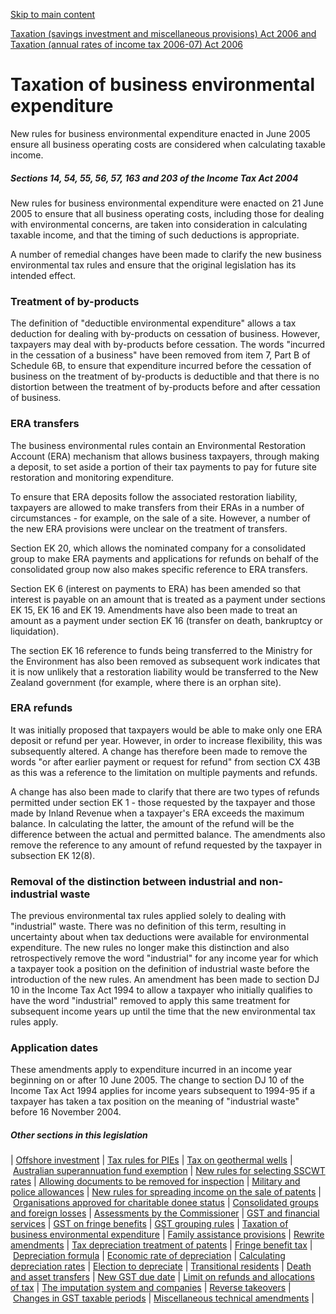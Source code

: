 [Skip to main content](#main-content-tt)

[Taxation (savings investment and miscellaneous provisions) Act 2006 and Taxation (annual rates of income tax 2006-07) Act 2006](/new-legislation/act-articles/taxation-savings-investment-and-miscellaneous-provisions-act-2006-and-taxation-annual-rates-of-incom "Taxation (savings investment and miscellaneous provisions) Act 2006 and Taxation (annual rates of income tax 2006-07) Act 2006")

Taxation of business environmental expenditure
==============================================

New rules for business environmental expenditure enacted in June 2005 ensure all business operating costs are considered when calculating taxable income.

##### Sections 14, 54, 55, 56, 57, 163 and 203 of the Income Tax Act 2004

New rules for business environmental expenditure were enacted on 21 June 2005 to ensure that all business operating costs, including those for dealing with environmental concerns, are taken into consideration in calculating taxable income, and that the timing of such deductions is appropriate.

A number of remedial changes have been made to clarify the new business environmental tax rules and ensure that the original legislation has its intended effect.

### Treatment of by-products

The definition of "deductible environmental expenditure" allows a tax deduction for dealing with by-products on cessation of business. However, taxpayers may deal with by-products before cessation. The words "incurred in the cessation of a business" have been removed from item 7, Part B of Schedule 6B, to ensure that expenditure incurred before the cessation of business on the treatment of by-products is deductible and that there is no distortion between the treatment of by-products before and after cessation of business.

### ERA transfers

The business environmental rules contain an Environmental Restoration Account (ERA) mechanism that allows business taxpayers, through making a deposit, to set aside a portion of their tax payments to pay for future site restoration and monitoring expenditure.

To ensure that ERA deposits follow the associated restoration liability, taxpayers are allowed to make transfers from their ERAs in a number of circumstances - for example, on the sale of a site. However, a number of the new ERA provisions were unclear on the treatment of transfers.

Section EK 20, which allows the nominated company for a consolidated group to make ERA payments and applications for refunds on behalf of the consolidated group now also makes specific reference to ERA transfers.

Section EK 6 (interest on payments to ERA) has been amended so that interest is payable on an amount that is treated as a payment under sections EK 15, EK 16 and EK 19. Amendments have also been made to treat an amount as a payment under section EK 16 (transfer on death, bankruptcy or liquidation).

The section EK 16 reference to funds being transferred to the Ministry for the Environment has also been removed as subsequent work indicates that it is now unlikely that a restoration liability would be transferred to the New Zealand government (for example, where there is an orphan site).

### ERA refunds

It was initially proposed that taxpayers would be able to make only one ERA deposit or refund per year. However, in order to increase flexibility, this was subsequently altered. A change has therefore been made to remove the words "or after earlier payment or request for refund" from section CX 43B as this was a reference to the limitation on multiple payments and refunds.

A change has also been made to clarify that there are two types of refunds permitted under section EK 1 - those requested by the taxpayer and those made by Inland Revenue when a taxpayer's ERA exceeds the maximum balance. In calculating the latter, the amount of the refund will be the difference between the actual and permitted balance. The amendments also remove the reference to any amount of refund requested by the taxpayer in subsection EK 12(8).

### Removal of the distinction between industrial and non-industrial waste

The previous environmental tax rules applied solely to dealing with "industrial" waste. There was no definition of this term, resulting in uncertainty about when tax deductions were available for environmental expenditure. The new rules no longer make this distinction and also retrospectively remove the word "industrial" for any income year for which a taxpayer took a position on the definition of industrial waste before the introduction of the new rules. An amendment has been made to section DJ 10 in the Income Tax Act 1994 to allow a taxpayer who initially qualifies to have the word "industrial" removed to apply this same treatment for subsequent income years up until the time that the new environmental tax rules apply.

### Application dates

These amendments apply to expenditure incurred in an income year beginning on or after 10 June 2005. The change to section DJ 10 of the Income Tax Act 1994 applies for income years subsequent to 1994-95 if a taxpayer has taken a tax position on the meaning of "industrial waste" before 16 November 2004.

##### Other sections in this legislation

| [Offshore investment](/new-legislation/act-articles/taxation-savings-investment-and-miscellaneous-provisions-act-2006-and-taxation-annual-rates-of-incom/new-tax-rules-for-offshore-portfolio-investment-in-shares)
 | [Tax rules for PIEs](/new-legislation/act-articles/taxation-savings-investment-and-miscellaneous-provisions-act-2006-and-taxation-annual-rates-of-incom/tax-rules-for-portfolio-investment-entities)
 | [Tax on geothermal wells](/new-legislation/act-articles/taxation-savings-investment-and-miscellaneous-provisions-act-2006-and-taxation-annual-rates-of-incom/new-rules-for-the-tax-treatment-of-expenditure-on-geothermal-wells)
 | [Australian superannuation fund exemption](/new-legislation/act-articles/taxation-savings-investment-and-miscellaneous-provisions-act-2006-and-taxation-annual-rates-of-incom/australian-superannuation-fund-exemption)
 | [New rules for selecting SSCWT rates](/new-legislation/act-articles/taxation-savings-investment-and-miscellaneous-provisions-act-2006-and-taxation-annual-rates-of-incom/new-rules-for-selecting-sscwt-rates)
 | [Allowing documents to be removed for inspection](/new-legislation/act-articles/taxation-savings-investment-and-miscellaneous-provisions-act-2006-and-taxation-annual-rates-of-incom/allowing-documents-to-be-removed-for-inspection)
 | [Military and police allowances](/new-legislation/act-articles/taxation-savings-investment-and-miscellaneous-provisions-act-2006-and-taxation-annual-rates-of-incom/exemption-for-allowances-paid-to-military-and-police-personnel-serving-in-operational-areas)
 | [New rules for spreading income on the sale of patents](/new-legislation/act-articles/taxation-savings-investment-and-miscellaneous-provisions-act-2006-and-taxation-annual-rates-of-incom/new-rules-for-spreading-income-on-the-sale-of-patents)
 | [Organisations approved for charitable donee status](/new-legislation/act-articles/taxation-savings-investment-and-miscellaneous-provisions-act-2006-and-taxation-annual-rates-of-incom/organisations-approved-for-charitable-donee-status)
 | [Consolidated groups and foreign losses](/new-legislation/act-articles/taxation-savings-investment-and-miscellaneous-provisions-act-2006-and-taxation-annual-rates-of-incom/consolidated-groups-and-foreign-losses)
 | [Assessments by the Commissioner](/new-legislation/act-articles/taxation-savings-investment-and-miscellaneous-provisions-act-2006-and-taxation-annual-rates-of-incom/assessments-by-the-commissioner)
 | [GST and financial services](/new-legislation/act-articles/taxation-savings-investment-and-miscellaneous-provisions-act-2006-and-taxation-annual-rates-of-incom/gst-and-financial-services)
 | [GST on fringe benefits](/new-legislation/act-articles/taxation-savings-investment-and-miscellaneous-provisions-act-2006-and-taxation-annual-rates-of-incom/gst-on-fringe-benefits)
 | [GST grouping rules](/new-legislation/act-articles/taxation-savings-investment-and-miscellaneous-provisions-act-2006-and-taxation-annual-rates-of-incom/gst-grouping-rules)
 | [Taxation of business environmental expenditure](/new-legislation/act-articles/taxation-savings-investment-and-miscellaneous-provisions-act-2006-and-taxation-annual-rates-of-incom/taxation-of-business-environmental-expenditure)
 | [Family assistance provisions](/new-legislation/act-articles/taxation-savings-investment-and-miscellaneous-provisions-act-2006-and-taxation-annual-rates-of-incom/family-assistance-provisions)
 | [Rewrite amendments](/new-legislation/act-articles/taxation-savings-investment-and-miscellaneous-provisions-act-2006-and-taxation-annual-rates-of-incom/rewrite-amendments)
 | [Tax depreciation treatment of patents](/new-legislation/act-articles/taxation-savings-investment-and-miscellaneous-provisions-act-2006-and-taxation-annual-rates-of-incom/tax-depreciation-treatment-of-patents)
 | [Fringe benefit tax](/new-legislation/act-articles/taxation-savings-investment-and-miscellaneous-provisions-act-2006-and-taxation-annual-rates-of-incom/fringe-benefit-tax)
 | [Depreciation formula](/new-legislation/act-articles/taxation-savings-investment-and-miscellaneous-provisions-act-2006-and-taxation-annual-rates-of-incom/depreciation-formula-apportionment-of-business-and-private-use)
 | [Economic rate of depreciation](/new-legislation/act-articles/taxation-savings-investment-and-miscellaneous-provisions-act-2006-and-taxation-annual-rates-of-incom/economic-rate-of-depreciation-for-certain-aircraft-and-motor-vehicles)
 | [Calculating depreciation rates](/new-legislation/act-articles/taxation-savings-investment-and-miscellaneous-provisions-act-2006-and-taxation-annual-rates-of-incom/calculating-depreciation-rates-for-assets-with-high-residual-values)
 | [Election to depreciate](/new-legislation/act-articles/taxation-savings-investment-and-miscellaneous-provisions-act-2006-and-taxation-annual-rates-of-incom/election-to-depreciate-plant-and-equipment-at-old-rates)
 | [Transitional residents](/new-legislation/act-articles/taxation-savings-investment-and-miscellaneous-provisions-act-2006-and-taxation-annual-rates-of-incom/temporary-exemption-for-transitional-residents)
 | [Death and asset transfers](/new-legislation/act-articles/taxation-savings-investment-and-miscellaneous-provisions-act-2006-and-taxation-annual-rates-of-incom/death-and-asset-transfers)
 | [New GST due date](/new-legislation/act-articles/taxation-savings-investment-and-miscellaneous-provisions-act-2006-and-taxation-annual-rates-of-incom/new-gst-due-date-for-march-taxable-periods)
 | [Limit on refunds and allocations of tax](/new-legislation/act-articles/taxation-savings-investment-and-miscellaneous-provisions-act-2006-and-taxation-annual-rates-of-incom/limit-on-refunds-and-allocations-of-tax)
 | [The imputation system and companies](/new-legislation/act-articles/taxation-savings-investment-and-miscellaneous-provisions-act-2006-and-taxation-annual-rates-of-incom/the-imputation-rules-have-been-amended-to-extend-the-circumstances-when-tax-overpaid-before-a-breach)
 | [Reverse takeovers](/new-legislation/act-articles/taxation-savings-investment-and-miscellaneous-provisions-act-2006-and-taxation-annual-rates-of-incom/reverse-takeovers)
 | [Changes in GST taxable periods](/new-legislation/act-articles/taxation-savings-investment-and-miscellaneous-provisions-act-2006-and-taxation-annual-rates-of-incom/changes-in-gst-taxable-periods)
 | [Miscellaneous technical amendments](/new-legislation/act-articles/taxation-savings-investment-and-miscellaneous-provisions-act-2006-and-taxation-annual-rates-of-incom/miscellaneous-technical-amendments)
 |